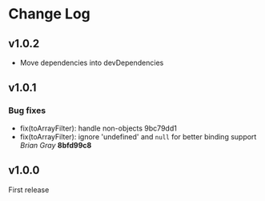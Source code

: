 # Change Log

## v1.0.2

- Move dependencies into devDependencies

## v1.0.1

### Bug fixes
* fix(toArrayFilter): handle non-objects 9bc79dd1
* fix(toArrayFilter): ignore 'undefined' and `null` for better binding support  *Brian Gray*    **8bfd99c8**

## v1.0.0

First release
